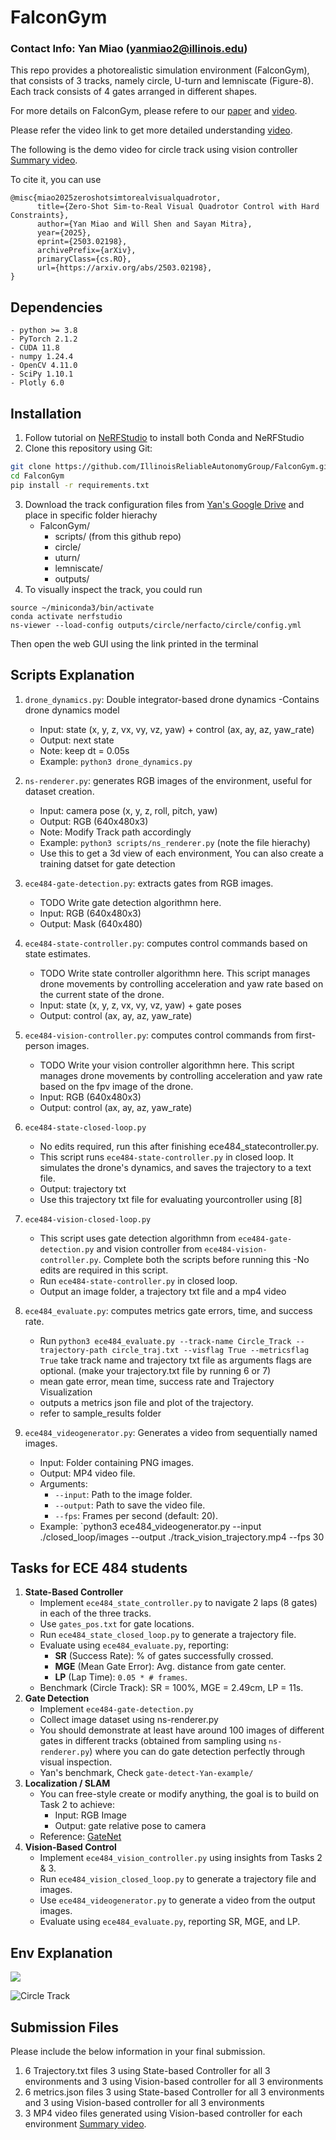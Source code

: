 # FalconGym

### Contact Info: Yan Miao (yanmiao2@illinois.edu)

This repo provides a photorealistic simulation environment (FalconGym), that consists of 3 tracks, namely circle, U-turn and lemniscate (Figure-8). Each track consists of 4 gates arranged in different shapes.

For more details on FalconGym, please refere to our [paper](https://arxiv.org/abs/2503.02198) and [video](https://www.youtube.com/watch?v=TuTugNa39xs). 

Please refer the video link to get more detailed understanding [video](https://www.youtube.com/watch?v=TuTugNa39xs).

The following is the demo video for circle track using vision controller [Summary video](https://uillinoisedu-my.sharepoint.com/:v:/g/personal/mkg7_illinois_edu/Ef8JGuti9Q9MkdXbGLL4g2QBY8AK-GwkcmIff8aKlB7lWA?nav=eyJyZWZlcnJhbEluZm8iOnsicmVmZXJyYWxBcHAiOiJPbmVEcml2ZUZvckJ1c2luZXNzIiwicmVmZXJyYWxBcHBQbGF0Zm9ybSI6IldlYiIsInJlZmVycmFsTW9kZSI6InZpZXciLCJyZWZlcnJhbFZpZXciOiJNeUZpbGVzTGlua0NvcHkifX0&e=kVB2Lo).

To cite it, you can use 
```
@misc{miao2025zeroshotsimtorealvisualquadrotor,
      title={Zero-Shot Sim-to-Real Visual Quadrotor Control with Hard Constraints}, 
      author={Yan Miao and Will Shen and Sayan Mitra},
      year={2025},
      eprint={2503.02198},
      archivePrefix={arXiv},
      primaryClass={cs.RO},
      url={https://arxiv.org/abs/2503.02198}, 
}
```
## Dependencies
    - python >= 3.8
    - PyTorch 2.1.2
    - CUDA 11.8
    - numpy 1.24.4
    - OpenCV 4.11.0
    - SciPy 1.10.1
    - Plotly 6.0

## Installation

1. Follow tutorial on [NeRFStudio](https://docs.nerf.studio/quickstart/installation.html) to install both Conda and NeRFStudio
2. Clone this repository using Git:
```bash
git clone https://github.com/IllinoisReliableAutonomyGroup/FalconGym.git
cd FalconGym
pip install -r requirements.txt
```
3. Download the track configuration files from [Yan's Google Drive](https://drive.google.com/drive/folders/14IWE-GJ0t2qyS2GCGHhRHTpKWM0x6Jrh?usp=sharing) and place in specific folder hierachy
    - FalconGym/
        - scripts/ (from this github repo)
        - circle/
        - uturn/
        - lemniscate/
        - outputs/
4. To visually inspect the track, you could run
```
source ~/miniconda3/bin/activate
conda activate nerfstudio
ns-viewer --load-config outputs/circle/nerfacto/circle/config.yml
```
Then open the web GUI using the link printed in the terminal

## Scripts Explanation
1. `drone_dynamics.py`: Double integrator-based drone dynamics
    -Contains drone dynamics model
    - Input: state (x, y, z, vx, vy, vz, yaw)  + control (ax, ay, az, yaw_rate)
    - Output: next state
    - Note: keep dt = 0.05s
    - Example: `python3 drone_dynamics.py`

2. `ns-renderer.py`:  generates RGB images of the environment, useful for dataset creation.
    - Input: camera pose (x, y, z, roll, pitch, yaw)
    - Output: RGB (640x480x3)
    - Note: Modify Track path accordingly
    - Example: `python3 scripts/ns_renderer.py` (note the file hierachy)
    - Use this to get a 3d view of each environment, You can also create a training datset for gate detection

3. `ece484-gate-detection.py`: extracts gates from RGB images.
    - TODO Write gate detection algorithmn here.
    - Input: RGB (640x480x3)
    - Output: Mask (640x480)

4. `ece484-state-controller.py`: computes control commands based on state estimates.
    - TODO Write state controller algorithmn here. This script manages drone movements by controlling acceleration and yaw rate based on the current state of the drone.
    - Input: state (x, y, z, vx, vy, vz, yaw) + gate poses
    - Output: control (ax, ay, az, yaw_rate)

5. `ece484-vision-controller.py`:  computes control commands from first-person images.
    - TODO Write your vision controller algorithmn here. This script manages drone movements by controlling acceleration and yaw rate based on the fpv image of the drone.
    - Input: RGB (640x480x3)
    - Output: control (ax, ay, az, yaw_rate)

6.  `ece484-state-closed-loop.py`
    - No edits required, run this after finishing ece484_statecontroller.py. 
    - This script runs `ece484-state-controller.py` in closed loop. It simulates the drone's dynamics, and saves the trajectory to a text file.
    - Output: trajectory txt
    - Use this trajectory txt file for evaluating yourcontroller using [8]

7.  `ece484-vision-closed-loop.py`
    - This script uses gate detection algorithmn from `ece484-gate-detection.py` and vision controller from `ece484-vision-controller.py`. Complete both the scripts before running this
    -No edits are required in this script.
    - Run `ece484-state-controller.py` in closed loop.
    - Output an image folder, a trajectory txt file and a mp4 video 

8.  `ece484_evaluate.py`: computes metrics gate errors, time, and success rate.
    - Run `python3 ece484_evaluate.py --track-name Circle_Track --trajectory-path circle_traj.txt --visflag True --metricsflag True` take track name and trajectory txt file as arguments flags are optional. (make your trajectory.txt file by running 6 or 7)
    - mean gate error, mean time, success rate and Trajectory Visualization
    - outputs a metrics json file and plot of the trajectory.
    - refer to sample_results folder

9. `ece484_videogenerator.py`: Generates a video from sequentially named images.
    - Input: Folder containing PNG images.
    - Output: MP4 video file.
    - Arguments:
        - `--input`: Path to the image folder.
        - `--output`: Path to save the video file.
        - `--fps`: Frames per second (default: 20).
    - Example: `python3 ece484_videogenerator.py --input ./closed_loop/images --output ./track_vision_trajectory.mp4 --fps 30


## Tasks for ECE 484 students
1. **State-Based Controller**
    - Implement `ece484_state_controller.py` to navigate 2 laps (8 gates) in each of the three tracks.
    - Use `gates_pos.txt` for gate locations.
    - Run `ece484_state_closed_loop.py` to generate a trajectory file.
    - Evaluate using `ece484_evaluate.py`, reporting:
      - **SR** (Success Rate): % of gates successfully crossed.
      - **MGE** (Mean Gate Error): Avg. distance from gate center.
      - **LP** (Lap Time): `0.05 * # frames`.
    - Benchmark (Circle Track): SR = 100%, MGE = 2.49cm, LP = 11s.
2. **Gate Detection**
    - Implement `ece484-gate-detection.py`
    - Collect image dataset using ns-renderer.py
    - You should demonstrate at least have around 100 images of different gates in different tracks (obtained from sampling using `ns-renderer.py`) where you can do gate detection perfectly through visual inspection. 
    - Yan's benchmark, Check `gate-detect-Yan-example/`
3. **Localization / SLAM**
    - You can free-style create or modify anything, the goal is to build on Task 2 to achieve:
        - Input: RGB Image
        - Output: gate relative pose to camera
    - Reference: [GateNet](https://github.com/open-airlab/GateNet)
4. **Vision-Based Control**
    - Implement `ece484_vision_controller.py` using insights from Tasks 2 & 3.
    - Run `ece484_vision_closed_loop.py` to generate a trajectory file and images.
    - Use `ece484_videogenerator.py` to generate a video from the output images.
    - Evaluate using `ece484_evaluate.py`, reporting SR, MGE, and LP.


## Env Explanation
![](images/gates_image.png)

![Circle Track](images/tracks.png)


## Submission Files
Please include the below information in your final submission.
1. 6 Trajectory.txt files 3 using State-based Controller for all 3 environments and 3 using Vision-based controller for all 3 environments
2. 6 metrics.json files 3 using State-based Controller for all 3 environments and 3 using Vision-based controller for all 3 environments
3. 3 MP4 video files generated using Vision-based controller for each environment [Summary video](https://uillinoisedu-my.sharepoint.com/:v:/g/personal/mkg7_illinois_edu/Ef8JGuti9Q9MkdXbGLL4g2QBY8AK-GwkcmIff8aKlB7lWA?nav=eyJyZWZlcnJhbEluZm8iOnsicmVmZXJyYWxBcHAiOiJPbmVEcml2ZUZvckJ1c2luZXNzIiwicmVmZXJyYWxBcHBQbGF0Zm9ybSI6IldlYiIsInJlZmVycmFsTW9kZSI6InZpZXciLCJyZWZlcnJhbFZpZXciOiJNeUZpbGVzTGlua0NvcHkifX0&e=kVB2Lo).



